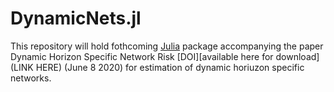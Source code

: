 # DynamicNets.jl

This repository will hold fothcoming [Julia](http://julialang.org/) package accompanying the paper Dynamic Horizon Specific Network Risk [DOI][available here for download](LINK HERE) (June 8 2020) for estimation of dynamic horiuzon specific networks.
